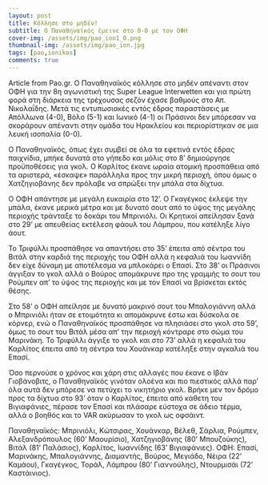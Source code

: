```yaml
---
layout: post
title: Κόλλησε στο μηδέν!
subtitle: Ο Παναθηναϊκός έμεινε στο 0-0 με τον ΟΦΗ
cover-img: /assets/img/pao_ion1_0.png
thumbnail-img: /assets/img/pao_ion.jpg
tags: [pao,ionikos]
comments: true
---
```

Article from Pao.gr.
Ο Παναθηναϊκός κόλλησε στο μηδέν απέναντι στον ΟΦΗ για την 8η αγωνιστική της Super League Interwetten και για πρώτη φορά στη διάρκεια της τρέχουσας σεζόν έχασε βαθμούς 
στο Απ. Νικολαΐδης. Μετά τις εντυπωσιακές εντός έδρας παραστάσεις με Απόλλωνα (4-0), Βόλο (5-1) και Ιωνικό (4-1) οι Πράσινοι δεν μπόρεσαν να σκοράρουν απέναντι στην ομάδα
του Ηρακλείου και περιορίστηκαν σε μια λευκή ισοπαλία (0-0).

Ο Παναθηναϊκός, όπως έχει συμβεί σε όλα τα εφετινά εντός έδρας παιχνίδια, μπήκε δυνατά στο γήπεδο και μόλις στο 8’ δημιούργησε προϋποθέσεις για γκολ. Ο Καρλίτος έκανε
ωραία ατομική προσπάθεια από τα αριστερά, «έσκαψε» παράλληλα προς την μικρή περιοχή, όπου όμως ο Χατζηγιοβάνης δεν πρόλαβε να σπρώξει την μπάλα στα δίχτυα.

Ο ΟΦΗ απάντησε με μεγάλη ευκαιρία στο 12’. Ο Γκαγέγκος έκλεψε την μπάλα, έκανε μερικά μέτρα και με δυνατό σουτ από το ύψος της μεγάλης περιοχής τράνταξε το δοκάρι του Μπρινιόλι.
Οι Κρητικοί απείλησαν ξανά στο 29’ με απευθείας εκτέλεση φάουλ του Λάμπρου, που κατέληξε λίγο άουτ.

Το Τριφύλλι προσπάθησε να απαντήσει στο 35’ έπειτα από σέντρα του Βιτάλ στην καρδιά της περιοχής του ΟΦΗ αλλά η κεφαλιά του Ιωαννίδη δεν είχε δύναμη με αποτέλεσμα να μπλοκάρει
ο Επασί. Στο 38’ οι Πράσινοι άγγιξαν το γκολ αλλά ο Βούρος απομάκρυνε προ της γραμμής το σουτ του Ρούμπεν απ’ το ύψος της περιοχής και με τον Επασί να βρίσκεται εκτός θέσης.

Στο 58’ ο ΟΦΗ απείλησε με δυνατό μακρινό σουτ του Μπαλογιάννη αλλά ο Μπρινιόλι ήταν σε ετοιμότητα κι απομάκρυνε έστω και δύσκολα σε κόρνερ, ενώ ο Παναθηναϊκός προσπάθησε 
να πλησιάσει στο γκολ στο 59’, όμως το σουτ του Βιτάλ μέσα απ’ την περιοχή κόντραρε στο σώμα του Μαρινάκη. Το Τριφύλλι άγγιξε το γκολ και στο 73’ αλλά η κεφαλιά του Καρλίτος
έπειτα από τη σέντρα του Χουάνκαρ κατέληξε στην αγκαλιά του Επασί.

Όσο περνούσε ο χρόνος και χάρη στις αλλαγές που έκανε ο Ιβάν Γιοβάνοβιτς, ο Παναθηναϊκός γινόταν ολοένα και πιο πιεστικός αλλά παρ’ όλα αυτά δεν μπόρεσε να πετύχει το 
νικητήριο γκολ. Βρήκε μεν τον δρόμο προς τα δίχτυα στο 93’ όταν ο Καρλίτος, έπειτα από κάθετη του Βιγιαφάνιες, πέρασε τον Επασί και πλάσαρε εύστοχα σε άδειο τέρμα, αλλά 
ο βοηθός και το VAR ακύρωσαν το γκολ ως οφσάιντ.

Παναθηναϊκός: Μπρινιόλι, Κώτσιρας, Χουάνκαρ, Βέλεθ, Σάρλια, Ρούμπεν, Αλεξανδρόπουλος (60’ Μαουρίσιο), Χατζηγιοβάνης (80’ Μπουζούκης), Βιτάλ (81’ Παλάσιος), Καρλίτος, Ιωαννίδης 
(63’ Βιγιαφάνιες).
ΟΦΗ: Επασί, Μαρινάκης, Μπαλογιάννης, Διαμαντής, Βούρος, Μεγιάδο, Νέιρα (22’ Καμάου), Γκαγέγκος, Τοράλ, Λάμπρου (80’ Γιαννούλης), Ντουρμισάι (72’ Καστάινιος).

